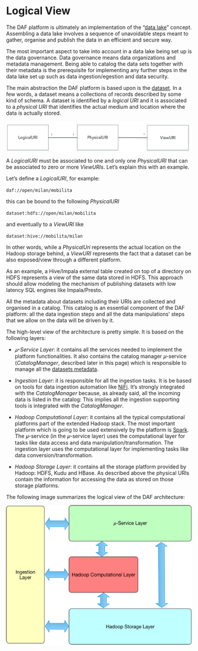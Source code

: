 # Logical View

The DAF platform is ultimately an implementation of the “[data lake](https://en.wikipedia.org/wiki/Data_lake)” concept. Assembling a data lake involves a sequence of unavoidable steps meant to gather, organise and publish the data in an efficient and secure way.

The most important aspect to take into account in a data lake being set up is the data governance. Data governance means data organizations and metadata management. Being able to catalog the data sets together with their metadata is the prerequisite for implementing any further steps in the data lake set up such as data ingestion/egestion and data security.

The main abstraction the DAF platform is based upon is the [dataset](../dataset/). In a few words, a dataset means a collections of records described by some kind of schema. A dataset is identified by a *logical URI* and it is associated to a *physical URI* that identifies the actual medium and location where the data is actually stored.

![URIs relationships](images/uris.png)

A *LogicalURI* must be associated to one and only one *PhysicalURI* that can be associated to zero or more *ViewURIs*. Let’s explain this with an example. 

Let’s define a *LogicalURI*, for example:

`daf://open/milan/mobilita`

this can be bound to the following *PhysicalURI*

`dataset:hdfs://open/milan/mobilita` 

and eventually to a *ViewURI* like 

`dataset:hive://mobilita/milan` 

In other words, while a *PhysicalUri* represents the actual location on the Hadoop storage behind, a *ViewURI* represents the fact that a dataset can be also exposed/view through a different platform. 

As an example, a Hive/Impala external table created on top of a directory on HDFS represents a view of the same data stored in HDFS. This approach should allow modeling the mechanism of publishing datasets with low latency SQL engines like Impala/Presto.

All the metadata about datasets including their URIs are collected and organised in a catalog. This catalog is an essential component of the DAF platform: all the data ingestion steps and all the data manipulations’ steps that we allow on the data will be driven by it.

The high-level view of the architecture is pretty simple. It is based on the following layers:

* *𝜇-Service Layer*: it contains all the services needed to implement the platform functionalities. It also contains the catalog manager 𝜇-service (*CatalogManager*, described later in this page) which is responsible to manage all the [datasets metadata](../dataset-metadata).

* *Ingestion Layer*: it is responsible for all the ingestion tasks. It is be based on tools for data ingestion automation like [NiFi](https://nifi.apache.org/). It’s strongly integrated with the *CatalogManager* because, as already said, all the incoming data is listed in the catalog: This implies all the ingestion supporting tools is integrated with the *CatalogManager*.

* *Hadoop Computational Layer*: it contains all the typical computational platforms part of the extended Hadoop stack. The most important platform which is going to be used extensively by the platform is [Spark](http://spark.apache.org/). The 𝜇-service (in the 𝜇-service layer) uses the computational layer for tasks like data access and data manipulation/transformation.
   The ingestion layer uses the computational layer for implementing tasks like data conversion/transformation.

* *Hadoop Storage Layer*: it contains all the storage platform provided by Hadoop: HDFS, Kudu and HBase. As described above the physical URIs contain the information for accessing the data as stored on those storage platforms.

The following image summarizes the logical view of the DAF architecture: 

![Logical View](images/daf_arch_logical_view.png)